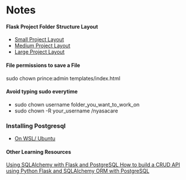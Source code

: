 # Notes

#### Flask Project Folder Structure Layout
- <a href="https://flask.palletsprojects.com/en/2.3.x/tutorial/layout/"> Small Project Layout </a> 
- <a href="https://python-adv-web-apps.readthedocs.io/en/latest/flask3.html#folder-structure-for-a-flask-app">Medium Project Layout  </a>
- <a href="https://www.digitalocean.com/community/tutorials/how-to-structure-a-large-flask-application-with-flask-blueprints-and-flask-sqlalchemy"> Large Project Layout </a>

#### File permissions to save a File
sudo chown prince:admin templates/index.html     

#### Avoid typing sudo everytime 
- sudo chown username folder_you_want_to_work_on
- sudo chown -R your_username /nyasacare

### Installing Postgresql
- <a href="https://learn.microsoft.com/en-us/windows/wsl/tutorials/wsl-database"> On WSL/ Ubuntu </a>


#### Other Learning Resources
<a href="https://stackabuse.com/using-sqlalchemy-with-flask-and-postgresql/">Using SQLAlchemy with Flask and PostgreSQL </a>
<a href="https://medium.com/@yahiaqous/how-to-build-a-crud-api-using-python-flask-and-sqlalchemy-orm-with-postgresql-7869517f8930">How to build a CRUD API using Python Flask and SQLAlchemy ORM with PostgreSQL </a>